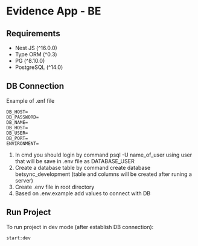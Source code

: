 # Evidence App - BE

## Requirements
 
* Nest JS (^16.0.0)
* Type ORM (^0.3)
* PG (^8.10.0)
* PostgreSQL (^14.0)

## DB Connection

Example of .enf file
```
DB_HOST=
DB_PASSWORD=
DB_NAME=
DB_HOST=
DB_USER=
DB_PORT=
ENVIRONMENT=
```

1. In cmd you should login by command psql -U name_of_user using user that will be save in .env file as DATABASE_USER
2. Create a database table by command create database betsync_development (table and columns will be created after runing a server)
3. Create .env file in root directory
4. Based on .env.example add values to connect with DB

## Run Project

To run project in dev mode (after establish DB connection): 

```
start:dev
```
